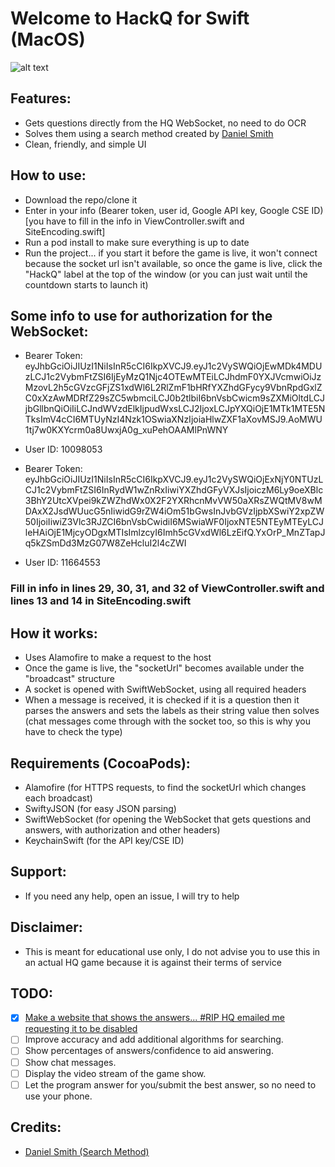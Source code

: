 # Welcome to HackQ for Swift (MacOS)

![alt text](https://i.imgur.com/mwgmCpC.png)

## Features:
- Gets questions directly from the HQ WebSocket, no need to do OCR
- Solves them using a search method created by [Daniel Smith](https://github.com/DanielSmith1239/)
- Clean, friendly, and simple UI

## How to use:
- Download the repo/clone it
- Enter in your info (Bearer token, user id, Google API key, Google CSE ID) [you have to fill in the info in ViewController.swift and SiteEncoding.swift]
- Run a pod install to make sure everything is up to date
- Run the project... if you start it before the game is live, it won't connect because the socket url isn't available, so once the game is live, click the "HackQ" label at the top of the window (or you can just wait until the countdown starts to launch it)

## Some info to use for authorization for the WebSocket:
- Bearer Token: eyJhbGciOiJIUzI1NiIsInR5cCI6IkpXVCJ9.eyJ1c2VySWQiOjEwMDk4MDUzLCJ1c2VybmFtZSI6IjEyMzQ1Njc4OTEwMTEiLCJhdmF0YXJVcmwiOiJzMzovL2h5cGVzcGFjZS1xdWl6L2RlZmF1bHRfYXZhdGFycy9VbnRpdGxlZC0xXzAwMDRfZ29sZC5wbmciLCJ0b2tlbiI6bnVsbCwicm9sZXMiOltdLCJjbGllbnQiOiIiLCJndWVzdElkIjpudWxsLCJ2IjoxLCJpYXQiOjE1MTk1MTE5NTksImV4cCI6MTUyNzI4Nzk1OSwiaXNzIjoiaHlwZXF1aXovMSJ9.AoMWU1tj7w0KXYcrm0a8UwxjA0g_xuPehOAAMlPnWNY
- User ID: 10098053

- Bearer Token: eyJhbGciOiJIUzI1NiIsInR5cCI6IkpXVCJ9.eyJ1c2VySWQiOjExNjY0NTUzLCJ1c2VybmFtZSI6InRydW1wZnRxIiwiYXZhdGFyVXJsIjoiczM6Ly9oeXBlc3BhY2UtcXVpei9kZWZhdWx0X2F2YXRhcnMvVW50aXRsZWQtMV8wMDAxX2JsdWUucG5nIiwidG9rZW4iOm51bGwsInJvbGVzIjpbXSwiY2xpZW50IjoiIiwiZ3Vlc3RJZCI6bnVsbCwidiI6MSwiaWF0IjoxNTE5NTEyMTEyLCJleHAiOjE1MjcyODgxMTIsImlzcyI6Imh5cGVxdWl6LzEifQ.YxOrP_MnZTapJq5kZSmDd3MzG07W8ZeHcluI2l4cZWI
- User ID: 11664553

### Fill in info in lines 29, 30, 31, and 32 of ViewController.swift and lines 13 and 14 in SiteEncoding.swift

## How it works:
- Uses Alamofire to make a request to the host
- Once the game is live, the "socketUrl" becomes available under the "broadcast" structure
- A socket is opened with SwiftWebSocket, using all required headers
- When a message is received, it is checked if it is a question then it parses the answers and sets the labels as their string value then solves (chat messages come through with the socket too, so this is why you have to check the type)

## Requirements (CocoaPods):
- Alamofire (for HTTPS requests, to find the socketUrl which changes each broadcast)
- SwiftyJSON (for easy JSON parsing)
- SwiftWebSocket (for opening the WebSocket that gets questions and answers, with authorization and other headers)
- KeychainSwift (for the API key/CSE ID)

## Support:
- If you need any help, open an issue, I will try to help

## Disclaimer:
- This is meant for educational use only, I do not advise you to use this in an actual HQ game because it is against their terms of service

## TODO:
- [x] [Make a website that shows the answers... #RIP HQ emailed me requesting it to be disabled](https://www.thehackq.com)
- [ ] Improve accuracy and add additional algorithms for searching.
- [ ] Show percentages of answers/confidence to aid answering.
- [ ] Show chat messages.
- [ ] Display the video stream of the game show.
- [ ] Let the program answer for you/submit the best answer, so no need to use your phone.

## Credits:
- [Daniel Smith (Search Method)](https://github.com/DanielSmith1239/)
